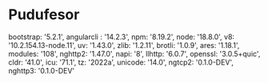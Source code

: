 # Pudufesor
  bootstrap: '5.2.1',
  angularcli : '14.2.3',
  npm: '8.19.2',
  node: '18.8.0',
  v8: '10.2.154.13-node.11',
  uv: '1.43.0',
  zlib: '1.2.11',
  brotli: '1.0.9',
  ares: '1.18.1',
  modules: '108',
  nghttp2: '1.47.0',
  napi: '8',
  llhttp: '6.0.7',
  openssl: '3.0.5+quic',
  cldr: '41.0',
  icu: '71.1',
  tz: '2022a',
  unicode: '14.0',
  ngtcp2: '0.1.0-DEV',
  nghttp3: '0.1.0-DEV'
